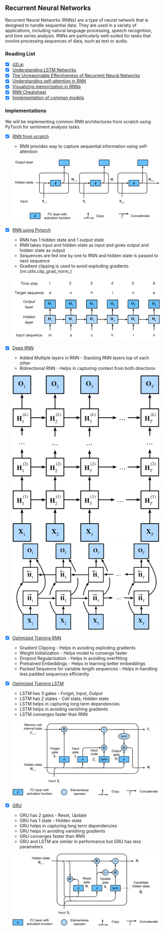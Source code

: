 ## Recurrent Neural Networks
Recurrent Neural Networks (RNNs) are a type of neural network that is designed to handle sequential data. They are used in a variety of applications, including natural language processing, speech recognition, and time series analysis. RNNs are particularly well-suited for tasks that involve processing sequences of data, such as text or audio.

### Reading List
- [x] [d2l.ai](https://d2l.ai/chapter_recurrent-neural-networks/index.html)
- [x] [Understanding LSTM Networks](http://colah.github.io/posts/2015-08-Understanding-LSTMs/)
- [x] [The Unreasonable Effectiveness of Recurrent Neural Networks](http://karpathy.github.io/2015/05/21/rnn-effectiveness/)
- [x] [Understanding self-attention in RNN](https://distill.pub/2016/augmented-rnns/)
- [x] [Visualizing memorization in RNNs](https://distill.pub/2019/memorization-in-rnns/)
- [x] [RNN Cheatsheet](./recurrent-neural-networks.pdf)
- [x] [Implementation of common models](https://github.com/bentrevett/pytorch-sentiment-analysis)

### Implementations
We will be implementing common RNN architectures from scratch using PyTorch for sentiment analysis tasks.

- [x] [RNN from scratch](/rnn/01_rnn_scratch.py)
    - RNN provides way to capture sequential information using self-attention

    ![RNN](/assets/images/rnn.svg)
- [x] [RNN using Pytorch](/rnn/02_rnn_simple.py)
    - RNN has 1 hidden state and 1 output state
    - RNN takes input and hidden state as input and gives output and hidden state as output
    - Sequences are fed one by one to RNN and hidden state is passed to next sequence
    - Gradient clipping is used to avoid exploding gradients (nn.utils.clip_grad_norm_)

    ![RNN](/assets/images/rnn-train.svg)

- [x] [Deep RNN](/rnn/03_rnn_complex.py)
    - Added Multiple layers in RNN - Stacking RNN layers top of each other
    - Bidirectional RNN - Helps in capturing context from both directions

    ![Deep RNN](/assets/images/deep-rnn.svg)
    ![Bi-RNN](/assets/images/birnn.svg)

- [x] [Optimized Training RNN](/rnn/04_rnn_tunned.py)
    - Gradient Clipping - Helps in avoiding exploding gradients
    - Weight Initialization - Helps model to converge faster
    - Dropout Regularization - Helps in avoiding overfitting
    - Pretrained Embeddings - Helps in learning better embeddings
    - Packed Sequence for variable length sequences - Helps in handling less padded sequences efficiently
    

- [x] [Optimized Training LSTM](/rnn/05_lstm.py)
    - LSTM has 3 gates - Forget, Input, Output
    - LSTM has 2 states - Cell state, Hidden state
    - LSTM helps in capturing long term dependencies
    - LSTM helps in avoiding vanishing gradients
    - LSTM converges faster than RNN

    ![LSTM](/assets/images/lstm.svg)

- [x] [GRU](/rnn/06_gru.py)
    - GRU has 2 gates - Reset, Update
    - GRU has 1 state - Hidden state
    - GRU helps in capturing long term dependencies
    - GRU helps in avoiding vanishing gradients
    - GRU converges faster than RNN
    - GRU and LSTM are similar in performance but GRU has less parameters

    ![GRU](/assets/images/gru.svg)



